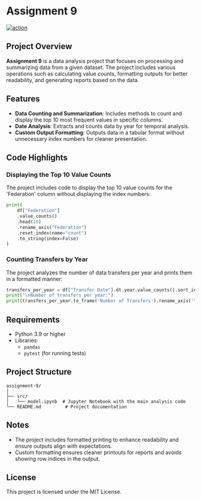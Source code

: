 # Assignment 9
[![action](https://github.com/nogibjj/skye-assignment-9/actions/workflows/action.yml/badge.svg)](https://github.com/nogibjj/skye-assignment-9/actions/workflows/action.yml)

## Project Overview
**Assignment 9** is a data analysis project that focuses on processing and summarizing data from a given dataset. The project includes various operations such as calculating value counts, formatting outputs for better readability, and generating reports based on the data.

## Features
- **Data Counting and Summarization**: Includes methods to count and display the top 10 most frequent values in specific columns.
- **Date Analysis**: Extracts and counts data by year for temporal analysis.
- **Custom Output Formatting**: Outputs data in a tabular format without unnecessary index numbers for cleaner presentation.

## Code Highlights
### Displaying the Top 10 Value Counts
The project includes code to display the top 10 value counts for the 'Federation' column without displaying the index numbers:

```python
print(
    df["Federation"]
    .value_counts()
    .head(10)
    .rename_axis("Federation")
    .reset_index(name="count")
    .to_string(index=False)
)
```

### Counting Transfers by Year
The project analyzes the number of data transfers per year and prints them in a formatted manner:

```python
transfers_per_year = df["Transfer Date"].dt.year.value_counts().sort_index()
print("\nNumber of transfers per year:")
print(transfers_per_year.to_frame('Number of Transfers').rename_axis('Year'))
```

## Requirements
- Python 3.9 or higher
- Libraries:
  - `pandas`
  - `pytest` (for running tests)

## Project Structure
```
assignment-9/
│
├── src/
│   └── model.ipynb  # Jupyter Notebook with the main analysis code
└── README.md         # Project documentation
```

## Notes
- The project includes formatted printing to enhance readability and ensure outputs align with expectations.
- Custom formatting ensures cleaner printouts for reports and avoids showing row indices in the output.

## License
This project is licensed under the MIT License.